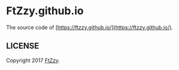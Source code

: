 FtZzy.github.io
===============

The source code of [https://ftzzy.github.io/](https://ftzzy.github.io/).

LICENSE
-------

Copyright 2017 [FtZzy](https://github.com/FtZzy).

